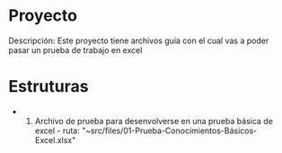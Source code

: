 # Proyecto

 Descripción: Este proyecto tiene archivos guía con el cual vas a poder pasar un prueba de trabajo en excel

# Estruturas

* 01. Archivo de prueba para desenvolverse en una prueba básica de excel - ruta: "~src/files/01-Prueba-Conocimientos-Básicos-Excel.xlsx"